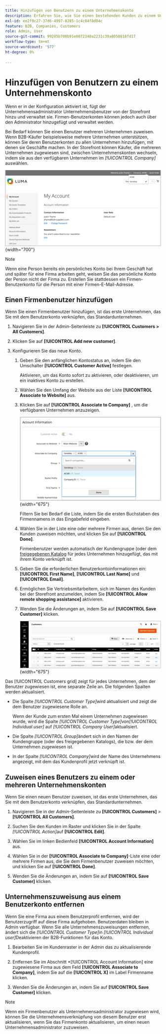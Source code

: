 ```yaml
---
title: Hinzufügen von Benutzern zu einem Unternehmenskonto
description: Erfahren Sie, wie Sie einen bestehenden Kunden zu einem Unternehmenskonto hinzufügen.
exl-id: ee2f9c27-37d6-4997-8285-1c4c84f8d04c
feature: B2B, Companies, Customers
role: Admin, User
source-git-commit: 99285b700b91e0072340a2231c39a8050818fd17
workflow-type: tm+mt
source-wordcount: '577'
ht-degree: 0%

---
```


# Hinzufügen von Benutzern zu einem Unternehmenskonto

Wenn er in der Konfiguration aktiviert ist, fügt der Unternehmensadministrator Unternehmensbenutzer von der Storefront hinzu und verwaltet sie. Firmen-Benutzerkonten können jedoch auch über den Administrator hinzugefügt und verwaltet werden.

Bei Bedarf können Sie einen Benutzer mehreren Unternehmen zuweisen. Wenn B2B-Käufer beispielsweise mehrere Unternehmen unterstützen, können Sie deren Benutzerkonten zu allen Unternehmen hinzufügen, mit denen sie Geschäfte machen. In der Storefront können Käufer, die mehreren Unternehmen zugewiesen sind, zwischen Unternehmenskonten wechseln, indem sie aus den verfügbaren Unternehmen im *[!UICONTROL Company]* auswählen.

![Mit Firma verknüpfen](./assets/company-assign-multi-switcher.png){width="700"}

>[!NOTE]
>
>Wenn eine Person bereits ein persönliches Konto bei Ihrem Geschäft hat und später für eine Firma arbeiten geht, weisen Sie das persönliche Konto der Person nicht der Firma zu. Erstellen Sie stattdessen ein Firmen-Benutzerkonto für die Person mit einer Firmen-E-Mail-Adresse.

## Einen Firmenbenutzer hinzufügen

Wenn Sie einen Firmenbenutzer hinzufügen, ist das erste Unternehmen, das Sie mit dem Benutzerkonto verknüpfen, das Standardunternehmen.

1. Navigieren Sie in der Admin-Seitenleiste zu **[!UICONTROL Customers > All Customers]**.

1. Klicken Sie auf **[!UICONTROL Add new customer]**.

1. Konfigurieren Sie das neue Konto.

   1. Geben Sie den anfänglichen Kontostatus an, indem Sie den Umschalter **[!UICONTROL Customer Active]** festlegen.

      Aktivieren, um das Konto sofort zu aktivieren, oder deaktivieren, um ein inaktives Konto zu erstellen.

   1. Wählen Sie den Umfang der Website aus der Liste **[!UICONTROL Associate to Website]** aus.

   1. Klicken Sie auf **[!UICONTROL Associate to Company]** , um die verfügbaren Unternehmen anzuzeigen.

      ![Mit Firma verknüpfen](./assets/company-assign-customer-account.png){width="675"}

      Filtern Sie bei Bedarf die Liste, indem Sie die ersten Buchstaben des Firmennamens in das Eingabefeld eingeben.

   1. Wählen Sie in der Liste eine oder mehrere Firmen aus, denen Sie den Kunden zuweisen möchten, und klicken Sie auf **[!UICONTROL Done]**.

      Firmenbenutzer werden automatisch der Kundengruppe (oder dem [freigegebenen Katalog](catalog-shared.md) für jedes Unternehmen hinzugefügt, das mit ihrem Konto verknüpft ist.

   1. Geben Sie die erforderlichen Benutzerkontoinformationen ein: **[!UICONTROL First Name]**, **[!UICONTROL Last Name]** und **[!UICONTROL Email]**.

   1. Ermöglichen Sie Vertriebsmitarbeitern, sich im Namen des Kunden bei der Storefront anzumelden, indem Sie **[!UICONTROL Allow remote shopping assistance]** aktivieren.

   1. Wenden Sie die Änderungen an, indem Sie auf **[!UICONTROL Save Customer]** klicken.

      ![Kundenraster mit Unternehmenszuweisungen](./assets/company-assign-user-assignments.png){width="675"}

Das [!UICONTROL Customers grid] zeigt für jedes Unternehmen, dem der Benutzer zugewiesen ist, eine separate Zeile an. Die folgenden Spalten werden aktualisiert.

- Die Spalte _[!UICONTROL Customer Type]_&#x200B;wird aktualisiert und zeigt die dem Benutzer zugewiesene Rolle an.

  Wenn der Kunde zum ersten Mal einem Unternehmen zugewiesen wurde, wird die Spalte _[!UICONTROL Customer Type]_&#x200B;von&#x200B;_[!UICONTROL Individual user]_ auf _[!UICONTROL Company User]_&#x200B;aktualisiert.

- Die Spalte _[!UICONTROL Group]_&#x200B;ändert sich in den Namen der Kundengruppe (oder des freigegebenen Katalogs), die bzw. der dem Unternehmen zugewiesen ist.

- In der Spalte _[!UICONTROL Company]_&#x200B;wird der Name des Unternehmens angezeigt, mit dem das Kundenprofil jetzt verknüpft ist.

## Zuweisen eines Benutzers zu einem oder mehreren Unternehmenskonten

Wenn Sie einen neuen Benutzer zuweisen, ist das erste Unternehmen, das Sie mit dem Benutzerkonto verknüpfen, das Standardunternehmen.

1. Navigieren Sie in der _Admin_-Seitenleiste zu **[!UICONTROL Customers]** > **[!UICONTROL All Customers]**.

1. Suchen Sie den Kunden im Raster und klicken Sie in der Spalte _[!UICONTROL Action]_&#x200B;auf **[!UICONTROL Edit]**.

1. Wählen Sie im linken Bedienfeld **[!UICONTROL Account Information]** aus.

1. Wählen Sie in der **[!UICONTROL Associate to Company]**-Liste eine oder mehrere Firmen aus, die Sie dem Firmenbenutzer zuweisen möchten, und klicken Sie auf **[!UICONTROL Done]**.

1. Wenden Sie die Änderungen an, indem Sie auf **[!UICONTROL Save Customer]** klicken.

## Unternehmenszuweisung aus einem Benutzerkonto entfernen

Wenn Sie eine Firma aus einem Benutzerprofil entfernen, wird der Benutzerzugriff auf diese Firma aufgehoben. Benutzerdaten bleiben in Admin verfügbar. Wenn Sie alle Unternehmenszuweisungen entfernen, ändert sich die _[!UICONTROL Customer Type]_&#x200B;in *[!UICONTROL Individual user]*&#x200B;Deaktivieren der B2B-Funktionen für das Konto.

1. Bearbeiten Sie im Kundenraster in der Admin das zu aktualisierende Kundenprofil.

1. Entfernen Sie im Abschnitt *[!UICONTROL Account Information] eine zugewiesene Firma aus dem Feld **[!UICONTROL Associate to Company]**, indem Sie auf die **[!UICONTROL X]** im Label Firmenname klicken.

1. Wenden Sie die Änderungen an, indem Sie auf **[!UICONTROL Save Customer]** klicken.

>[!NOTE]
>
>Wenn ein Firmenbenutzer als Unternehmensadministrator zugewiesen wird, können Sie die Unternehmensverknüpfung von diesem Benutzer erst aktualisieren, wenn Sie das Firmenkonto aktualisieren, um einen neuen Unternehmensadministrator zuzuweisen.
